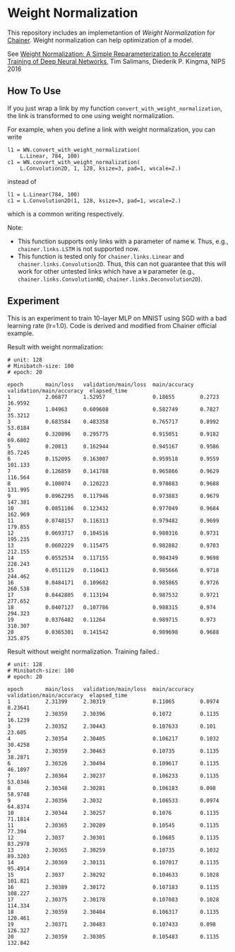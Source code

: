 # Weight Normalization

This repository includes an implemetantion of *Weight Normalization* for [Chainer](https://github.com/pfnet/chainer).
Weight normalization can help optimization of a model.

See [Weight Normalization: A Simple Reparameterization to Accelerate Training of Deep Neural Networks](https://arxiv.org/pdf/1602.07868.pdf), Tim Salimans, Diederik P. Kingma, NIPS 2016


## How To Use

If you just wrap a link by my function `convert_with_weight_normalization`,
the link is transformed to one using weight normalization.

For example, when you define a link with weight normalization,
you can write
```
l1 = WN.convert_with_weight_normalization(
    L.Linear, 784, 100)
c1 = WN.convert_with_weight_normalization(
    L.Convolution2D, 1, 128, ksize=3, pad=1, wscale=2.)
```
instead of
```
l1 = L.Linear(784, 100)
c1 = L.Convolution2D(1, 128, ksize=3, pad=1, wscale=2.)
```
which is a common writing respectively.


Note: 
- This function supports only links with a parameter of name `W`. Thus, e.g., `chainer.links.LSTM` is not supported now.
- This function is tested only for `chainer.links.Linear` and `chainer.links.Convolution2D`. Thus, this can not guarantee that this will work for other untested links which have a `W` parameter (e.g., `chainer.links.ConvolutionND`, `chainer.links.Deconvolution2D`).


## Experiment

This is an experiment to train 10-layer MLP on MNIST using SGD with a bad learning rate (lr=1.0).
Code is derived and modified from Chainer official example.

Result with weight normalization:
```
# unit: 128
# Minibatch-size: 100
# epoch: 20

epoch       main/loss   validation/main/loss  main/accuracy  validation/main/accuracy  elapsed_time
1           2.06877     1.52957               0.18655        0.2723                    16.9592
2           1.04963     0.609608              0.582749       0.7827                    35.3212
3           0.683584    0.483358              0.765717       0.8992                    53.0184
4           0.320896    0.295775              0.915051       0.9182                    69.6802
5           0.20813     0.162944              0.945167       0.9586                    85.7245
6           0.152095    0.163007              0.959518       0.9559                    101.133
7           0.126859    0.141788              0.965866       0.9629                    116.564
8           0.108074    0.120223              0.970883       0.9688                    131.995
9           0.0962295   0.117946              0.973883       0.9679                    147.381
10          0.0851106   0.123432              0.977049       0.9684                    162.969
11          0.0748157   0.116313              0.979482       0.9699                    179.855
12          0.0693717   0.104516              0.980316       0.9731                    195.235
13          0.0602229   0.115475              0.982882       0.9703                    212.155
14          0.0552534   0.117155              0.984349       0.9698                    228.243
15          0.0511129   0.110413              0.985666       0.9718                    244.462
16          0.0484171   0.109682              0.985865       0.9726                    260.538
17          0.0442805   0.113194              0.987532       0.9721                    277.652
18          0.0407127   0.107786              0.988315       0.974                     294.323
19          0.0376482   0.11264               0.989715       0.973                     310.307
20          0.0365301   0.141542              0.989698       0.9688                    325.875
```

Result without weight normalization. Training failed.:
```
# unit: 128
# Minibatch-size: 100
# epoch: 20

epoch       main/loss   validation/main/loss  main/accuracy  validation/main/accuracy  elapsed_time
1           2.31399     2.30319               0.11065        0.0974                    8.23641
2           2.30359     2.30396               0.1072         0.1135                    16.1239
3           2.30352     2.30443               0.107633       0.101                     23.605
4           2.30354     2.30405               0.106217       0.1032                    30.4258
5           2.30359     2.30463               0.10735        0.1135                    38.2871
6           2.30326     2.30494               0.109617       0.1135                    46.1897
7           2.30364     2.30237               0.106233       0.1135                    53.0346
8           2.30348     2.30281               0.106183       0.098                     58.9748
9           2.30356     2.3032                0.106533       0.0974                    64.8374
10          2.30344     2.30257               0.1076         0.1135                    71.1814
11          2.30365     2.30289               0.10545        0.1135                    77.394
12          2.3037      2.30301               0.10685        0.1135                    83.2978
13          2.30365     2.30259               0.10735        0.1032                    89.3203
14          2.30369     2.30131               0.107017       0.1135                    95.4914
15          2.3037      2.30292               0.104633       0.1028                    101.821
16          2.30389     2.30172               0.107183       0.1135                    108.227
17          2.30375     2.30178               0.107083       0.1028                    114.334
18          2.30359     2.30404               0.106317       0.1135                    120.461
19          2.30371     2.30483               0.107433       0.098                     126.327
20          2.30359     2.30305               0.105483       0.1135                    132.842
```
